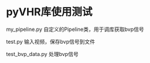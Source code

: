 # pyVHR库使用测试
my_pipeline.py 自定义的Pipeline类，用于调库获取bvp信号

test.py 输入视频，保存bvp信号到文件

test_bvp_data.py 处理bvp信号